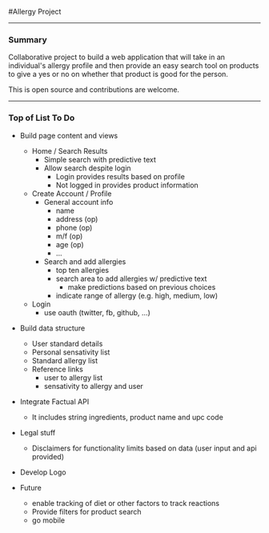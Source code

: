 #Allergy Project

----

### Summary

Collaborative project to build a web application that will take in an individual's allergy profile and then provide an easy search tool on products to give a yes or no on whether that product is good for the person.

This is open source and contributions are welcome. 


----

### Top of List To Do

- Build page content and views
	- Home / Search Results
		- Simple search with predictive text
		- Allow search despite login
			- Login provides results based on profile
			- Not logged in provides product information
	- Create Account / Profile 
		- General account info
			- name
			- address (op)
			- phone (op)
			- m/f (op)
			- age (op)
			- ...
		- Search and add allergies
			- top ten allergies 
			- search area to add allergies w/ predictive text 
				- make predictions based on previous choices
			- indicate range of allergy (e.g. high, medium, low)
	- Login 
		- use oauth (twitter, fb, github, ...)


- Build data structure 
	- User standard details
	- Personal sensativity list
	- Standard allergy list
	- Reference links 
		- user to allergy list
		- sensativity to allergy and user

- Integrate Factual API
	- It includes string ingredients, product name and upc code

- Legal stuff
	- Disclaimers for functionality limits based on data (user input and api provided)

- Develop Logo

- Future
	- enable tracking of diet or other factors to track reactions
	- Provide filters for product search
	- go mobile